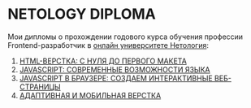 # NETOLOGY DIPLOMA
Мои дипломы о прохождении годового курса обучения профессии Frontend-разработчик в <a href="https://netology.ru" target="_blank">онлайн университете Нетология</a>:
<ol>
  <li><a href="/HTML%20LAYOUT%20CREATED.pdf">HTML-ВЕРСТКА: С НУЛЯ ДО ПЕРВОГО МАКЕТА</a>
  <li><a href="/JS%20SYNTAX%20LEARNED.pdf">JAVASCRIPT: СОВРЕМЕННЫE ВОЗМОЖНОСТИ ЯЗЫКА</a>
  <li><a href="/JS%20WORKED%20IN%20BROWSER.pdf">JAVASCRIPT В БРАУЗЕРЕ: СОЗДАЕМ ИНТЕРАКТИВНЫЕ ВЕБ-СТРАНИЦЫ</a>
  <li><a href="/MEDIA%20QUERIES%20LEARNED.pdf">АДАПТИВНАЯ И МОБИЛЬНАЯ ВЕРСТКА</a>
</ol>
